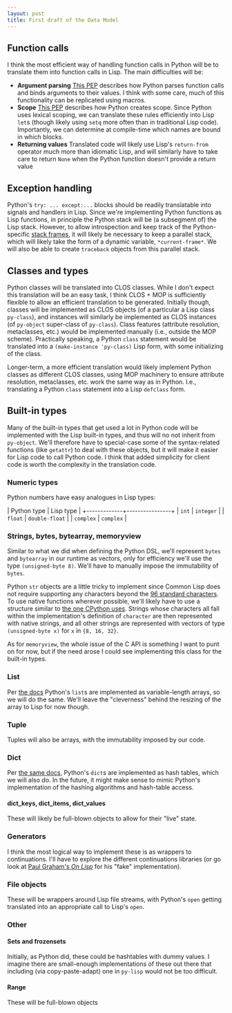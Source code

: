 ```yaml
---
layout: post
title: First draft of the Data Model
---
```


## Function calls

I think the most efficient way of handling function calls in Python
will be to translate them into function calls in Lisp. The main
difficulties will be:

* **Argument parsing**
  [This PEP](http://legacy.python.org/dev/peps/pep-3102/) describes
  how Python parses function calls and binds arguments to their
  values. I think with some care, much of this functionality can be
  replicated using macros.
* **Scope** [This PEP](http://legacy.python.org/dev/peps/pep-0227/)
  describes how Python creates scope. Since Python uses lexical
  scoping, we can translate these rules efficiently into Lisp `let`s
  (though likely using `setq` more often than in traditional Lisp
  code). Importantly, we can determine at compile-time which names are
  bound in which blocks.
* **Returning values** Translated code will likely use Lisp's
  `return-from` operator much more than idiomatic Lisp, and will
  similarly have to take care to return `None` when the Python
  function doesn't provide a return value

## Exception handling

Python's `try: ... except:...` blocks should be readily translatable
into signals and handlers in Lisp. Since we're implementing Python
functions as Lisp functions, in principle the Python stack will be (a
subsegment of) the Lisp stack. However, to allow introspection and
keep track of the Python-specific
[stack frames](https://docs.python.org/3.4/library/inspect.html#the-interpreter-stack),
it will likely be necessary to keep a parallel stack, which will
likely take the form of a dynamic variable, `*current-frame*`. We will
also be able to create `traceback` objects from this parallel stack.

## Classes and types

Python classes will be translated into CLOS classes. While I don't
expect this translation will be an easy task, I think CLOS + MOP is
sufficiently flexible to allow an efficient translation to be
generated. Initially though, classes will be implemented as CLOS
objects (of a particular a Lisp class `py-class`), and instances will
similarly be implemented as CLOS instances (of `py-object` super-class
of `py-class`). Class features (attribute resolution, metaclasses,
etc.) would be implemented manually (i.e., outside the MOP
scheme). Practically speaking, a Python `class` statement would be
translated into a `(make-instance 'py-class)` Lisp form, with some
initializing of the class.

Longer-term, a more efficient translation would likely implement
Python classes as different CLOS classes, using MOP machinery to
ensure attribute resolution, metaclasses, etc. work the same way as in
Python. I.e., translating a Python `class` statement into a Lisp
`defclass` form.

## Built-in types

Many of the built-in types that get used a lot in Python code will be
implemented with the Lisp built-in types, and thus will no not inherit
from `py-object`.  We'll therefore have to special-case some of the
syntax-related functions (like `getattr`) to deal with these objects,
but it will make it easier for Lisp code to call Python code. I think
that added simplicity for client code is worth the complexity in the
translation code.

### Numeric types

Python numbers have easy analogues in Lisp types:

| Python type | Lisp type      |
+-------------+----------------+
| `int`       | `integer`      |
| `float`     | `double-float` |
| `complex`   | `complex`      |


### Strings, bytes, bytearray, memoryview

Similar to what we did when defining the Python DSL, we'll represent
 `bytes` and `bytearray` in our runtime as vectors, only for
 efficiency we'll use the type `(unsigned-byte 8)`. We'll have to
 manually impose the immutability of `bytes`.

Python `str` objects are a little tricky to implement since Common
Lisp does not require supporting any characters beyond the
[96 standard characters](http://www.lispworks.com/documentation/HyperSpec/Body/02_ac.htm). To
use native functions wherever possible, we'll likely have to use a
structure similar to
[the one CPython uses](http://legacy.python.org/dev/peps/pep-0393/).
Strings whose characters all fall within the implementation's
definition of `character` are then represented with native strings,
and all other strings are represented with vectors of type
`(unsigned-byte x)` for `x` in `{8, 16, 32}`.

As for `memoryview`, the whole issue of the C API is something I want
to punt on for now, but if the need arose I could see implementing
this class for the built-in types.

### List

Per
[the docs](https://docs.python.org/3.4/faq/design.html#how-are-lists-implemented)
Python's `list`s are implemented as variable-length arrays, so we will
do the same. We'll leave the "cleverness" behind the resizing of the
array to Lisp for now though.

### Tuple

Tuples will also be arrays, with the immutability imposed by our code.

### Dict

Per
[the same docs](https://docs.python.org/3.4/faq/design.html#how-are-lists-implemented),
Python's `dict`s are implemented as hash tables, which we will also
do. In the future, it might make sense to mimic Python's
implementation of the hashing algorithms and hash-table access.

#### dict_keys, dict_items, dict_values

These will likely be full-blown objects to allow for their "live" state.

### Generators

I think the most logical way to implement these is as wrappers to
continuations. I'll have to explore the different continuations
libraries (or go look at
[Paul Graham's _On Lisp_](http://www.paulgraham.com/onlisp.html) for
his "fake" implementation).

### File objects

These will be wrappers around Lisp file streams, with Python's `open`
getting translated into an appropriate call to Lisp's `open`.

### Other

#### Sets and frozensets

Initially, as Python did, these could be hashtables with dummy
values. I imagine there are small-enough implementations of these out
there that including (via copy-paste-adapt) one in `py-lisp` would not
be too difficult.

#### Range

These will be full-blown objects
